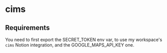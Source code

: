 # cims

## Requirements

You need to first export the SECRET_TOKEN env var, to use my workspace's `cims`
Notion integration, and the GOOGLE_MAPS_API_KEY one.
